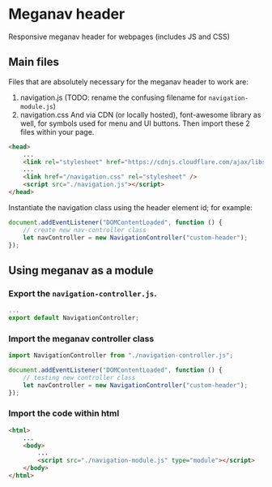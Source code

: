 # Meganav header
Responsive meganav header for webpages (includes JS and CSS)

## Main files
Files that are absolutely necessary for the meganav header to work are:
1. navigation.js (TODO: rename the confusing filename for `navigation-module.js`)
2. navigation.css
And via CDN (or locally hosted), font-awesome library as well, for symbols used for menu and UI buttons.
Then import these 2 files within your page.
```html
<head>
    ...
    <link rel="stylesheet" href="https://cdnjs.cloudflare.com/ajax/libs/font-awesome/6.5.1/css/all.min.css" />
    ...
    <link href="/navigation.css" rel="stylesheet" />
    <script src="./navigation.js"></script>
</head>
```
Instantiate the navigation class using the header element id; for example:
```js
document.addEventListener("DOMContentLoaded", function () {
    // create new nav-controller class
    let navController = new NavigationController("custom-header");
});
```

## Using meganav as a module
### Export the `navigation-controller.js`.
```js
...
export default NavigationController;
```
### Import the meganav controller class
```js
import NavigationController from "./navigation-controller.js";

document.addEventListener("DOMContentLoaded", function () {
    // testing new controller class
    let navController = new NavigationController("custom-header");
});
```
### Import the code within html
```html
<html>
    ...
    <body>
        ...
        <script src="./navigation-module.js" type="module"></script>
    </body>
</html>
```
